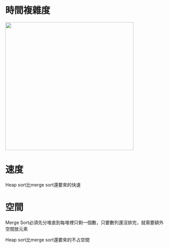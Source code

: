 # 時間複雜度
<img src='https://github.com/JoyC14/notes/blob/master/img/HeapSort.jpg' height=400 weight=400>

# 速度
Heap sort比merge sort還要來的快速

# 空間

Merge Sort必須先分堆直到每堆裡只剩一個數，只要數列還沒排完，就需要額外空間放元素

Heap sort比merge sort還要來的不占空間

